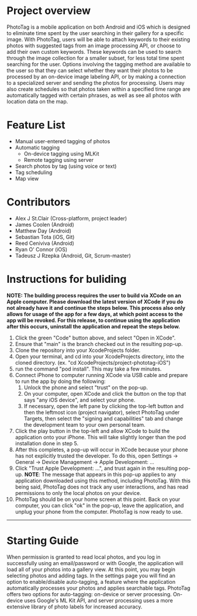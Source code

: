# Project overview
PhotoTag is a mobile application on both Android and iOS which is designed to eliminate time spent by the user searching in their gallery for a specific image. With PhotoTag, users will be able to attach keywords to their existing photos with suggested tags from an image processing API, or choose to add their own custom keywords. These keywords can be used to search through the image collection for a smaller subset, for less total time spent searching for the user. Options involving the tagging method are available to the user so that they can select whether they want their photos to be processed by an on-device image labeling API, or by making a connection to a specialized server and sending the photos for processing. Users may also create schedules so that photos taken within a specified time range are automatically tagged with certain phrases, as well as see all photos with location data on the map. 

# Feature List
* Manual user-entered tagging of photos
* Automatic tagging
  * On-device tagging using MLKit
  * Remote tagging using server
* Search photos by tag (using voice or text)
* Tag scheduling
* Map view

# Contributors
* Alex J St.Clair (Cross-platform, project leader)
* James Coolen (Android)
* Matthew Day (Android)
* Sebastian Tota (iOS, Git)
* Reed Ceniviva (Android)
* Ryan O' Connor (iOS)
* Tadeusz J Rzepka (Android, Git, Scrum-master)

# Instructions for buliding

**NOTE: The building process requires the user to build via XCode on an Apple computer. Please download the latest version of XCode if you do not already have it and continue the steps below. This process also only allows for usage of the app for a few days, at which point access to the app will be revoked. For this release, to continue using the application after this occurs, uninstall the application and repeat the steps below.**

1. Click the green "Code" button above, and select "Open in XCode".
2. Ensure that "main" is the branch checked out in the resulting pop-up.
3. Clone the repository into your XcodeProjects folder.
4. Open your terminal, and cd into your XcodeProjects directory, into the cloned directory. (ex. "cd XcodeProjects/project-phototag-iOS")
5. run the command "pod install". This may take a few minutes. 
7. Connect iPhone to computer running XCode via USB cable and prepare to run the app by doing the following:
    1. Unlock the phone and select "trust" on the pop-up.
    2. On your computer, open XCode and click the button on the top that says "any iOS device", and select your phone. 
    3. If necessary, open the left pane by clicking the top-left button and then the leftmost icon (project navigator), select PhotoTag under Targets, then select the "signing and capabilities" tab and change the development team to your own personal team. 
8. Click the play button in the top-left and allow XCode to build the application onto your iPhone. This will take slightly longer than the pod installation done in step 5. 
9. After this completes, a pop-up will occur in XCode because your phone has not explicitly trusted the developer. To do this, open Settings -> General -> Device Management -> Apple Development: ...
10. Click "Trust Apple Development: ...", and trust again in the resulting pop-up. 
    **NOTE**: The message that appears in this pop-up applies to any application downloaded using this method, including PhotoTag. With this being said, PhotoTag does not track any user interactions, and has read permissions to only the local photos on your device. 
12. PhotoTag should be on your home screen at this point. Back on your computer, you can click "ok" in the pop-up, leave the application, and unplug your phone from the computer. PhotoTag is now ready to use. 

***

# Starting Guide

When permission is granted to read local photos, and you log in successfully using an email/password or with Google, the application will load all of your photos into a gallery view. At this point, you may begin selecting photos and adding tags. In the settings page you will find an option to enable/disable auto-tagging, a feature where the application automatically processes your photos and applies searchable tags. PhotoTag offers two options for auto-tagging: on-device or server processing. On-device uses Google's ML Kit API, and server processing uses a more extensive library of photo labels for increased accuracy. 
